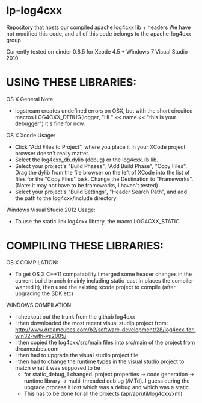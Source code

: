 lp-log4cxx
=======

Repository that hosts our compiled apache log4cxx lib + headers
We have not modified this code, and all of this code belongs to the apache-log4cxx group

Currently tested on cinder 0.8.5 for Xcode 4.5 + Windows 7 Visual Studio 2010


USING THESE LIBRARIES:
======

OS X General Note:
- logstream creates undefined errors on OSX, but with the short circuited macros LOG4CXX_DEBUG(logger, "Hi " << name << "this is your debugger") it's fine for now.

OS X Xcode Usage:
- Click "Add Files to Project", where you place it in your XCode project browser doesn't really matter.
- Select the log4cxx_db.dylib (debug) or the log4cxx.lib lib.
- Select your project's "Build Phases", "Add Build Phase", "Copy Files".  Drag the dylib from the file browser on the left of XCode into the list of files for the "Copy Files" task.  Change the Destination to "Frameworks".  (Note: it may not have to be frameworks, I haven't tested).
- Select your project's "Build Settings", "Header Search Path", and add the path to the log4cxx/include directory

Windows Visual Studio 2012 Usage:

- To use the static link log4cxx library, the macro LOG4CXX_STATIC



COMPILING THESE LIBRARIES:
======

OS X COMPILATION:
- To get OS X C++11 compatability I merged some header changes in the current build branch (mainly including static_cast in places the compiler wanted it), then used the existing xcode project to compile (after upgrading the SDK etc)

WINDOWS COMPILATION:
- I checkout out the trunk from the github log4cxx
- I then downloaded the most recent visual studip project from: http://www.dreamcubes.com/b2/software-development/28/log4cxx-for-win32-with-vs2005/
- I then copied the log4cxx/src/main files into src/main of the project from dreamcubes.com
- I then had to upgrade the visual studio project file
- I then had to change the runtime types in the visual studio project to match what it was supposed to be
  * for static_debug, I changed.  project properties -> code generation -> runtime library -> multi-threaded deb ug (/MTd).  I guess during the upgrade process it lost which was a debug and which was a static.
  * This has to be done for all the projects (apr/aprutil/log4cxx/xml)

